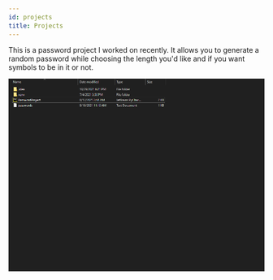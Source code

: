 ```yaml
---
id: projects
title: Projects
---
```


This is a password project I worked on recently. It allows you to generate a random password while choosing the length you'd like and
if you want symbols to be in it or not.

![Image of folder with project](./assets/explorer_uyCOUOZe2f.png)
